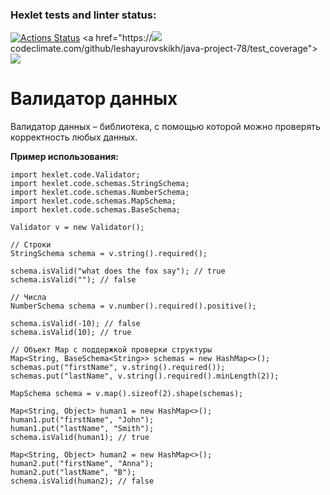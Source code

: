 ### Hexlet tests and linter status:
[![Actions Status](https://github.com/leshayurovskikh/java-project-78/actions/workflows/hexlet-check.yml/badge.svg)](https://github.com/leshayurovskikh/java-project-78/actions)
<a href="https://<a href="https://codeclimate.com/github/leshayurovskikh/java-project-78/maintainability"><img src="https://api.codeclimate.com/v1/badges/2e84ef1a20e88dc7e25b/maintainability" /></a>codeclimate.com/github/leshayurovskikh/java-project-78/test_coverage"><img src="https://api.codeclimate.com/v1/badges/2e84ef1a20e88dc7e25b/test_coverage" /></a>

# **Валидатор данных**

Валидатор данных – библиотека, с помощью которой можно проверять корректность любых данных. 

**Пример использования:**
```
import hexlet.code.Validator;
import hexlet.code.schemas.StringSchema;
import hexlet.code.schemas.NumberSchema;
import hexlet.code.schemas.MapSchema;
import hexlet.code.schemas.BaseSchema;

Validator v = new Validator();

// Строки
StringSchema schema = v.string().required();

schema.isValid("what does the fox say"); // true
schema.isValid(""); // false

// Числа
NumberSchema schema = v.number().required().positive();

schema.isValid(-10); // false
schema.isValid(10); // true

// Объект Map с поддержкой проверки структуры
Map<String, BaseSchema<String>> schemas = new HashMap<>();
schemas.put("firstName", v.string().required());
schemas.put("lastName", v.string().required().minLength(2));

MapSchema schema = v.map().sizeof(2).shape(schemas);

Map<String, Object> human1 = new HashMap<>();
human1.put("firstName", "John");
human1.put("lastName", "Smith");
schema.isValid(human1); // true

Map<String, Object> human2 = new HashMap<>();
human2.put("firstName", "Anna");
human2.put("lastName", "B");
schema.isValid(human2); // false
```
